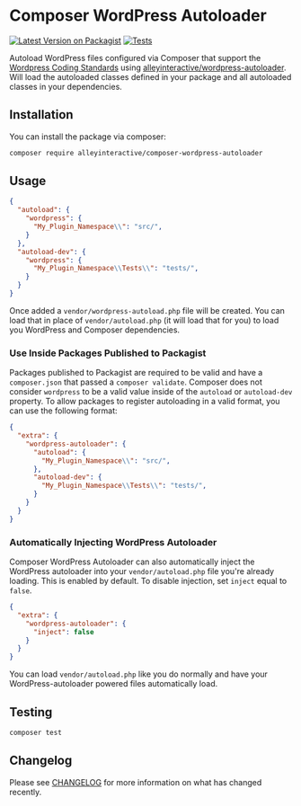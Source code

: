 # Composer WordPress Autoloader

[![Latest Version on Packagist](https://img.shields.io/packagist/v/alleyinteractive/composer-wordpress-autoloader.svg?style=flat-square)](https://packagist.org/packages/alleyinteractive/composer-wordpress-autoloader)
[![Tests](https://github.com/alleyinteractive/composer-wordpress-autoloader/actions/workflows/tests.yml/badge.svg)](https://github.com/alleyinteractive/composer-wordpress-autoloader/actions/workflows/tests.yml)

Autoload WordPress files configured via Composer that support the [Wordpress
Coding
Standards](https://developer.wordpress.org/coding-standards/wordpress-coding-standards/php/)
using
[alleyinteractive/wordpress-autoloader](https://github.com/alleyinteractive/wordpress-autoloader).
Will load the autoloaded classes defined in your package and all autoloaded
classes in your dependencies.

## Installation

You can install the package via composer:

```bash
composer require alleyinteractive/composer-wordpress-autoloader
```

## Usage

```json
{
  "autoload": {
    "wordpress": {
      "My_Plugin_Namespace\\": "src/",
    }
  },
  "autoload-dev": {
    "wordpress": {
      "My_Plugin_Namespace\\Tests\\": "tests/",
    }
  }
}
```

Once added a `vendor/wordpress-autoload.php` file will be created. You can load
that in place of `vendor/autoload.php` (it will load that for you) to load you
WordPress and Composer dependencies.

### Use Inside Packages Published to Packagist

Packages published to Packagist are required to be valid and have a
`composer.json` that passed a `composer validate`. Composer does not consider
`wordpress` to be a valid value inside of the `autoload` or `autoload-dev`
property. To allow packages to register autoloading in a valid format, you can
use the following format:

```json
{
  "extra": {
    "wordpress-autoloader": {
      "autoload": {
        "My_Plugin_Namespace\\": "src/",
      },
      "autoload-dev": {
        "My_Plugin_Namespace\\Tests\\": "tests/",
      }
    }
  }
}
```

### Automatically Injecting WordPress Autoloader

Composer WordPress Autoloader can also automatically inject the WordPress
autoloader into your `vendor/autoload.php` file you're already loading. This is
enabled by default. To disable injection, set `inject` equal to `false`.

```json
{
  "extra": {
    "wordpress-autoloader": {
      "inject": false
    }
  }
}
```

You can load `vendor/autoload.php` like you do normally and have your
WordPress-autoloader powered files automatically load.

## Testing

```bash
composer test
```

## Changelog

Please see [CHANGELOG](CHANGELOG.md) for more information on what has changed recently.
